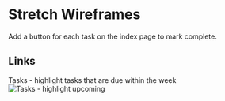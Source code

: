 # Stretch Wireframes

Add a button for each task on the index page to mark complete.

## Links ##
Tasks - highlight tasks that are due within the week
![Tasks - highlight upcoming](https://galvanize.mybalsamiq.com/mockups/2356896.png?key=dd6f91232218fa4d6cbf663738e10e0cfca3e151)
